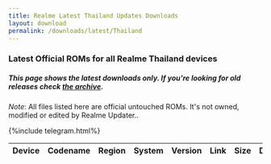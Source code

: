 ```yaml
---
title: Realme Latest Thailand Updates Downloads
layout: download
permalink: /downloads/latest/Thailand
---
```


### Latest Official ROMs for all Realme Thailand devices
##### This page shows the latest downloads only. If you're looking for old releases check [the archive](/downloads/archive/).

*Note*: All files listed here are official untouched ROMs. It's not owned, modified or edited by Realme Updater..

{%include telegram.html%}

<div class="table-responsive-md" id="table-wrapper">
    <table id="downloads" class="display dt-responsive compact table table-striped table-hover table-sm">
        <thead class="thead-dark">
            <tr>
                <th>Device</th>
                <th>Codename</th>
                <th>Region</th>
                <th>System</th>
                <th>Version</th>
                <th>Link</th>
                <th>Size</th>
                <th>Date</th>
            </tr>
        </thead>
        <script>loadLatestDownloads("Thailand/Thailand")</script>
    </table>
</div>
